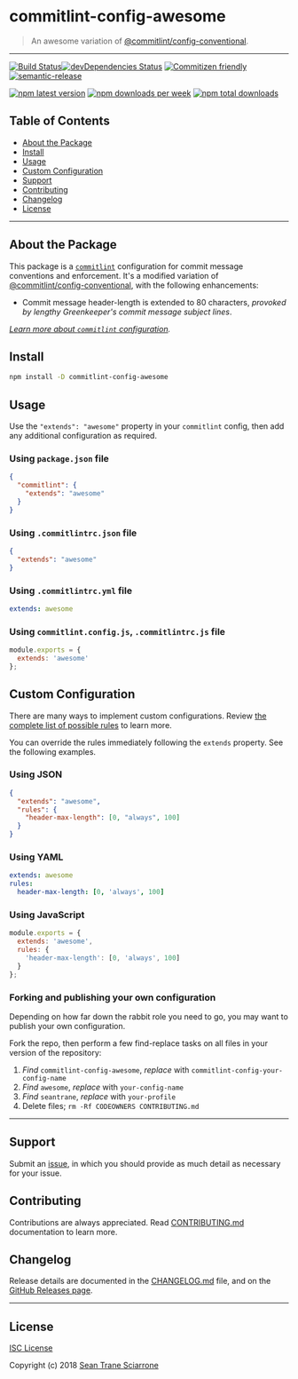 # commitlint-config-awesome

> An awesome variation of [@commitlint/config-conventional](https://github.com/conventional-changelog/commitlint/blob/master/@commitlint/config-conventional).

---

[![Build Status](https://travis-ci.com/seantrane/commitlint-config-awesome.svg?branch=master)](https://travis-ci.com/seantrane/commitlint-config-awesome)[![devDependencies Status](https://david-dm.org/seantrane/commitlint-config-awesome/dev-status.svg)](https://david-dm.org/seantrane/commitlint-config-awesome?type=dev) [![Commitizen friendly](https://img.shields.io/badge/commitizen-friendly-brightgreen.svg)](http://commitizen.github.io/cz-cli/) [![semantic-release](https://img.shields.io/badge/%20%20%F0%9F%93%A6%F0%9F%9A%80-semantic--release-e10079.svg)](https://github.com/semantic-release/semantic-release)

[![npm latest version](https://img.shields.io/npm/v/@seantrane/commitlint-config-awesome/latest.svg)](https://www.npmjs.com/package/@seantrane/commitlint-config-awesome) [![npm downloads per week](https://img.shields.io/npm/dw/@seantrane/commitlint-config-awesome.svg)](https://www.npmjs.com/package/@seantrane/commitlint-config-awesome) [![npm total downloads](https://img.shields.io/npm/dt/@seantrane/commitlint-config-awesome.svg)](https://www.npmjs.com/package/@seantrane/commitlint-config-awesome)

## Table of Contents

- [About the Package](#about)
- [Install](#install)
- [Usage](#usage)
- [Custom Configuration](#custom-configuration)
- [Support](#support)
- [Contributing](#contributing)
- [Changelog](#changelog)
- [License](#license)

---

## About the Package <a id="about"></a>

This package is a [`commitlint`](https://github.com/conventional-changelog/commitlint) configuration for commit message conventions and enforcement. It's a modified variation of [@commitlint/config-conventional](https://github.com/conventional-changelog/commitlint/blob/master/@commitlint/config-conventional), with the following enhancements:

- Commit message header-length is extended to 80 characters, _provoked by lengthy Greenkeeper's commit message subject lines_.

_[Learn more about `commitlint` configuration](https://github.com/conventional-changelog/commitlint#config)._

## Install <a id="install"></a>

```sh
npm install -D commitlint-config-awesome
```

## Usage <a id="usage"></a>

Use the `"extends": "awesome"` property in your `commitlint` config, then add any additional configuration as required.

### Using `package.json` file

```json
{
  "commitlint": {
    "extends": "awesome"
  }
}
```

### Using `.commitlintrc.json` file

```json
{
  "extends": "awesome"
}
```

### Using `.commitlintrc.yml` file

```yaml
extends: awesome
```

### Using `commitlint.config.js`, `.commitlintrc.js` file

```js
module.exports = {
  extends: 'awesome'
};
```

## Custom Configuration <a id="custom-configuration"></a>

There are many ways to implement custom configurations. Review [the complete list of possible rules](https://github.com/conventional-changelog/commitlint/blob/master/docs/reference-rules.md) to learn more.

You can override the rules immediately following the `extends` property. See the following examples.

### Using JSON

```json
{
  "extends": "awesome",
  "rules": {
    "header-max-length": [0, "always", 100]
  }
}
```

### Using YAML

```yaml
extends: awesome
rules:
  header-max-length: [0, 'always', 100]
```

### Using JavaScript

```js
module.exports = {
  extends: 'awesome',
  rules: {
    'header-max-length': [0, 'always', 100]
  }
};
```

### Forking and publishing your own configuration

Depending on how far down the rabbit role you need to go, you may want to publish your own configuration.

Fork the repo, then perform a few find-replace tasks on all files in your version of the repository:

1. _Find_ `commitlint-config-awesome`, _replace_ with `commitlint-config-your-config-name`
2. _Find_ `awesome`, _replace_ with `your-config-name`
3. _Find_ `seantrane`, _replace_ with `your-profile`
4. Delete files; `rm -Rf CODEOWNERS CONTRIBUTING.md`

---

## Support <a id="support"></a>

Submit an [issue](https://github.com/seantrane/commitlint-config-awesome/issues/new), in which you should provide as much detail as necessary for your issue.

## Contributing <a id="contributing"></a>

Contributions are always appreciated. Read [CONTRIBUTING.md](https://github.com/seantrane/commitlint-config-awesome/blob/master/CONTRIBUTING.md) documentation to learn more.

## Changelog <a id="changelog"></a>

Release details are documented in the [CHANGELOG.md](https://github.com/seantrane/commitlint-config-awesome/CHANGELOG.md) file, and on the [GitHub Releases page](https://github.com/seantrane/commitlint-config-awesome/releases).

---

## License <a id="license"></a>

[ISC License](https://github.com/seantrane/commitlint-config-awesome/blob/master/LICENSE)

Copyright (c) 2018 [Sean Trane Sciarrone](https://github.com/seantrane)
